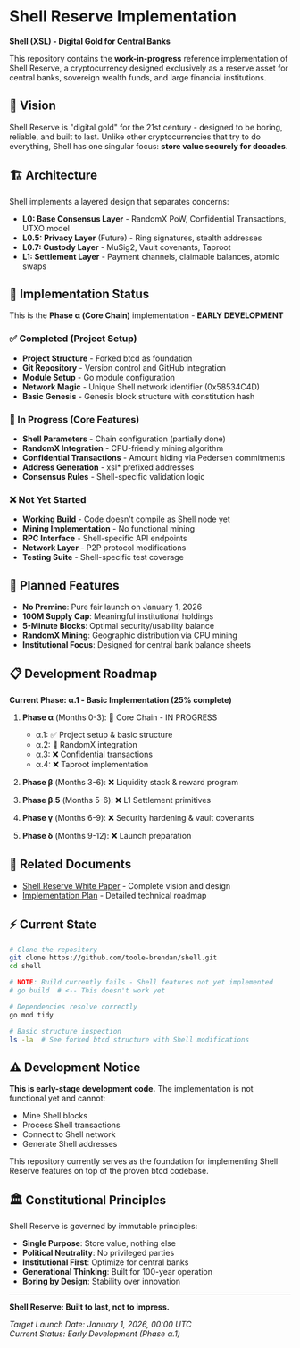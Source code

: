 # Shell Reserve Implementation

**Shell (XSL) - Digital Gold for Central Banks**

This repository contains the **work-in-progress** reference implementation of Shell Reserve, a cryptocurrency designed exclusively as a reserve asset for central banks, sovereign wealth funds, and large financial institutions.

## 🎯 Vision

Shell Reserve is "digital gold" for the 21st century - designed to be boring, reliable, and built to last. Unlike other cryptocurrencies that try to do everything, Shell has one singular focus: **store value securely for decades**.

## 🏗️ Architecture

Shell implements a layered design that separates concerns:

- **L0: Base Consensus Layer** - RandomX PoW, Confidential Transactions, UTXO model
- **L0.5: Privacy Layer** (Future) - Ring signatures, stealth addresses  
- **L0.7: Custody Layer** - MuSig2, Vault covenants, Taproot
- **L1: Settlement Layer** - Payment channels, claimable balances, atomic swaps

## 🔧 Implementation Status

This is the **Phase α (Core Chain)** implementation - **EARLY DEVELOPMENT**

### ✅ Completed (Project Setup)
- **Project Structure** - Forked btcd as foundation
- **Git Repository** - Version control and GitHub integration
- **Module Setup** - Go module configuration
- **Network Magic** - Unique Shell network identifier (0x58534C4D)
- **Basic Genesis** - Genesis block structure with constitution hash

### 🚧 In Progress (Core Features)
- **Shell Parameters** - Chain configuration (partially done)
- **RandomX Integration** - CPU-friendly mining algorithm
- **Confidential Transactions** - Amount hiding via Pedersen commitments
- **Address Generation** - xsl* prefixed addresses
- **Consensus Rules** - Shell-specific validation logic

### ❌ Not Yet Started
- **Working Build** - Code doesn't compile as Shell node yet
- **Mining Implementation** - No functional mining
- **RPC Interface** - Shell-specific API endpoints
- **Network Layer** - P2P protocol modifications
- **Testing Suite** - Shell-specific test coverage

## 🚀 Planned Features

- **No Premine**: Pure fair launch on January 1, 2026
- **100M Supply Cap**: Meaningful institutional holdings
- **5-Minute Blocks**: Optimal security/usability balance
- **RandomX Mining**: Geographic distribution via CPU mining
- **Institutional Focus**: Designed for central bank balance sheets

## 📋 Development Roadmap

**Current Phase: α.1 - Basic Implementation (25% complete)**

1. **Phase α** (Months 0-3): 🔄 Core Chain - IN PROGRESS
   - α.1: ✅ Project setup & basic structure  
   - α.2: 🚧 RandomX integration
   - α.3: ❌ Confidential transactions
   - α.4: ❌ Taproot implementation

2. **Phase β** (Months 3-6): ❌ Liquidity stack & reward program  
3. **Phase β.5** (Months 5-6): ❌ L1 Settlement primitives
4. **Phase γ** (Months 6-9): ❌ Security hardening & vault covenants
5. **Phase δ** (Months 9-12): ❌ Launch preparation

## 🔗 Related Documents

- [Shell Reserve White Paper](README.md) - Complete vision and design
- [Implementation Plan](Shell%20Implementation%20Plan.md) - Detailed technical roadmap

## ⚡ Current State

```bash
# Clone the repository
git clone https://github.com/toole-brendan/shell.git
cd shell

# NOTE: Build currently fails - Shell features not yet implemented
# go build  # <-- This doesn't work yet

# Dependencies resolve correctly
go mod tidy

# Basic structure inspection
ls -la  # See forked btcd structure with Shell modifications
```

## ⚠️ Development Notice

**This is early-stage development code.** The implementation is not functional yet and cannot:
- Mine Shell blocks
- Process Shell transactions  
- Connect to Shell network
- Generate Shell addresses

This repository currently serves as the foundation for implementing Shell Reserve features on top of the proven btcd codebase.

## 🏛️ Constitutional Principles

Shell Reserve is governed by immutable principles:

- **Single Purpose**: Store value, nothing else
- **Political Neutrality**: No privileged parties
- **Institutional First**: Optimize for central banks
- **Generational Thinking**: Built for 100-year operation
- **Boring by Design**: Stability over innovation

---

**Shell Reserve: Built to last, not to impress.**

*Target Launch Date: January 1, 2026, 00:00 UTC*  
*Current Status: Early Development (Phase α.1)* 